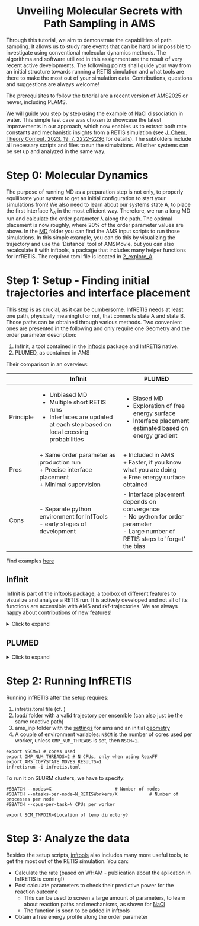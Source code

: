   <h1 align="center">
Unveiling Molecular Secrets with Path Sampling in AMS
</h1>

Through this tutorial, we aim to demonstrate the capabilities of path sampling. It allows us to study rare events that can be hard or impossible to investigate using conventional molecular dynamics methods. The algorithms and software utilized in this assignment are the result of very recent active developments. 
The following points shall guide your way from an initial structure towards running a RETIS simulation and what tools are there to make the most out of your simulation data. Contributions, questions and suggestions are always welcome!

The prerequisites to follow the tutorial are a recent version of AMS2025 or newer, including PLAMS. 

We will guide you step by step using the example of NaCl dissociation in water. This simple test case was chosen to showcase the latest improvements in our approach, which now enables us to extract both rate constants and mechanistic insights from a RETIS simulation (see [J. Chem. Theory Comput. 2023, 19, 7, 2222–2236](https://pubs.acs.org/doi/full/10.1021/acs.jctc.5c00054) for details). The subfolders include all necessary scripts and files to run the simulations. All other systems can be set up and analyzed in the same way. 

# Step 0: Molecular Dynamics

The purpose of running MD as a preparation step is not only, to properly equilibrate your system to get an initial configuration to start your simulations from! We also need to learn about our systems state A, to place the first interface λ<sub>A</sub> in the most efficient way. Therefore, we run a long MD run and calculate the order parameter λ along the path. The optimal placement is now roughly, where 20% of the order parameter values are above.
In the [MD](./MD/) folder you can find the AMS input scripts to run those simulations. In this simple example, you can do this by visualizing the trajectory and use the 'Distance' tool of AMSMovie, but you can also recalculate it with inftools, a package that includes many helper functions for infRETIS. The required toml file is located in [2_explore_A](./0_MD/2_explore_A/).

# Step 1: Setup - Finding initial trajectories and interface placement

This step is as crucial, as it can be cumbersome. InfRETIS needs at least one path, physically meaningful or not, that connects state A and state B. Those paths can be obtained through various methods. Two convenient ones are presented in the following and only require one Geometry and the order parameter description:    
  1. InfInit, a tool contained in the [inftools](https://github.com/infretis/inftools) package and InfRETIS native. 
  2. PLUMED, as contained in AMS

Their comparison in an overview:

|           | InfInit                                                                                                                                                  | PLUMED                                                                                                                                       |
| --------- | -------------------------------------------------------------------------------------------------------------------------------------------------------- | -------------------------------------------------------------------------------------------------------------------------------------------- |
| Principle | <ul><li> Unbiased MD </li> <li> Multiple short RETIS runs</li> <li> Interfaces are updated at each step based on local crossing probabilities </li></ul> | <ul><li> Biased MD </li> <li> Exploration of free energy surface</li> <li> Interface placement estimated based on energy gradient </li></ul> |
| Pros      | + Same order parameter as production run <br> + Precise interface placement <br> + Minimal supervision                                                   | + Included in AMS <br> + Faster, if you know what you are doing <br> + Free energy surface obtained                                          |
| Cons      | - Separate python environment for InfTools <br> - early stages of development                                                                            | - Interface placement depends on convergence <br> - No python for order parameter <br> - Large number of RETIS steps to 'forget' the bias    |

Find examples [here](./setup/)


## InfInit
InfInit is part of the inftools package, a toolbox of different features to visualize and analyse a RETIS run. It is actively developed and not all of its functions are accessible with AMS and rkf-trajectories. We are always happy about contributions of new features! 

<details>

  <summary>Click to expand</summary>

### (Very detailed) Installation
<details>

  <summary>Click to expand</summary>
Download and install mamba with the following commands (if you don't already have conda installed).
```bash
curl -L -O "https://github.com/conda-forge/miniforge/releases/latest/download/Miniforge3-$(uname)-$(uname -m).sh"
bash Miniforge3-$(uname)-$(uname -m).sh
```
Press enter and type yes every time when prompted. 
You should see `(base)` in the left of your terminal window after reopening if everything went successfully.

Then download and install the required python packages.

```bash
mamba create --name molmod python==3.11 MDAnalysis tqdm
```
```bash
mamba activate molmod
cd ~/opt
git clone https://github.com/infretis/infretis.git
cd infretis
python -m pip install -e .
cd ../
git clone https://github.com/infretis/inftools.git
```

#### Install PLAMS
AMS and ∞RETIS run in different python versions. We need to apply some tricks to work with both at the same time. First we need an external version of [PLAMS](https://www.scm.com/doc/Scripting/PLAMS/PLAMS.html), which is the AMS-internal python package. We install that by copying following lines to our terminal. Make sure, that the molmod environment is active.

```bash
cd ~/opt
git clone https://github.com/SCM-NV/PLAMS.git
cd PLAMS
git checkout oldparser
```
Now you probably get a `vim`-prompt. Just type `:wq` and hit `Enter`. Now you can continue with the next modifications: 
```bash
pip install py-ubjson
python -m pip uninstall plams
python -m pip install .
```
Now you have plams in your python3.11 stack. To make it work, you need to find the location of your `site-packages/scm/` folder. If you followed the instructions until here, you should be able to run the following lines:
```bash
cd ~/miniforge3/envs/molmod/lib/python3.11/site-packages/scm/ #if miniforge path is left standard
cp -r $AMSHOME/scripting/scm/input_parser/ .
```
The setup is done. You should test your install by running the following example simulation.

#### Run the test

For test purpose, a small and very fast system has been set up [here](./examples/water_dimer/). 
Run the script with the command `bash runner`.
Your folder should now contain `amsworker`- and `worker`-directories. If you want to run on slurm systems, check out [srunner](./examples/water_dimer/srunner).

</details>

### Initializing the run
#### [Prerequisites](./setup/NaCl_infinit/) 
- ams_inp-folder with the [AMS-engine settings](./setup/NaCl_infinit/ams_inp/ams.inp) and an initial [geometry](./setup/NaCl_infinit/ams_inp/initial.rkf) in rkf format
- [infinit.toml](./setup/NaCl_infinit/infinit.toml) - the InfRETIS input format. The key sections are closer explained [here](../chignolin/infretis_settings.md)
  
The key settings, we have to take care of, are defined in the [infinit]-section:

```
[infinit]
pL = 0.3 # the local crossing probability between interfaces
initial_conf = "ams_inp/initial.rkf" # absolute or relative path to the initial geometry
lamres = 0.001 # Resolution for the interface placement
nskip = 10  # Skipped paths for Crossing probability calculation
steps_per_iter = [
    100,
    200,
    500,
    1000,
    2000
] # Steps per short RETIS run
cstep = -1" # Current RETIS run -> -1, as first step is only a [0-] and [0+] path
```

With the WHAM (Weighted Histogram Analysis Method) feature, you can obtain detailed report of the convergence.
```
inft wham -data {infretis_data_x.txt} -lamres 0.001
```
 The running average of the rate should be reasonably smooth, as well as the overall crossing probability curve. For more detailed information, check out [this](../chignolin/infretis_output.md).

You can start the production run from here!
</details>

## PLUMED
<details>
  <summary>Click to expand</summary>
The exemplar input script is given [here](./setup/NaCl_metaD/).

For detailed explanation on how to use PLUMED, check out the [AMS Documentation](https://www.scm.com/doc/plams/examples/AMSPlumedMD/AMSPlumedMD.html) and the [PLUMED website](https://www.plumed.org/).

When we have a converged simulation, we can use [metadynminer](https://github.com/spiwokv/metadynminer) to plot the free energy surface and place the interfaces. A [python script](./setup/NaCl_metaD/get_energy_profile.py) for that can be found in the respective folder.

</details>

# Step 2: Running InfRETIS

Running infRETIS after the setup requires:
1. infretis.toml file (cf. )
2. load/ folder with a valid trajectory per ensemble (can also just be the same reactive path)
3. ams_inp folder with the [settings](./examples/NaCl/ams_inp/ams.inp) for ams and an initial [geometry](./examples/NaCl/ams_inp/initial.rkf)
4. A couple of environment variables: `NSCM` is the number of cores used per worker, unless `OMP_NUM_THREADS` is set, then `NSCM=1`.

```
export NSCM=1 # cores used
export OMP_NUM_THREADS=2 # N CPUs, only when using ReaxFF
export AMS_COPYSTATE_MOVES_RESULTS=1
infretisrun -i infretis.toml
```

To run it on SLURM clusters, we have to specify:

```
#SBATCH --nodes=X                        # Number of nodes
#SBATCH --ntasks-per-node=N_RETISWorkers/X            # Number of processes per node
#SBATCH --cpus-per-task=N_CPUs per worker

export SCM_TMPDIR={Location of temp directory}
```


# Step 3: Analyze the data
Besides the setup scripts, [inftools](https://github.com/infretis/inftools) also includes many more useful tools, to get the most out of the RETIS simulation.
You can:
- Calculate the rate (based on WHAM - publication about the aplication in InfRETIS is coming!)
- Post calculate parameters to check their predictive power for the reaction outcome 
  - This can be used to screen a large amount of parameters, to learn about reaction paths and mechanisms, as shown for [NaCl](https://pubs.acs.org/doi/full/10.1021/acs.jctc.5c00054)
  - The function is soon to be added in inftools
- Obtain a free energy profile along the order parameter
